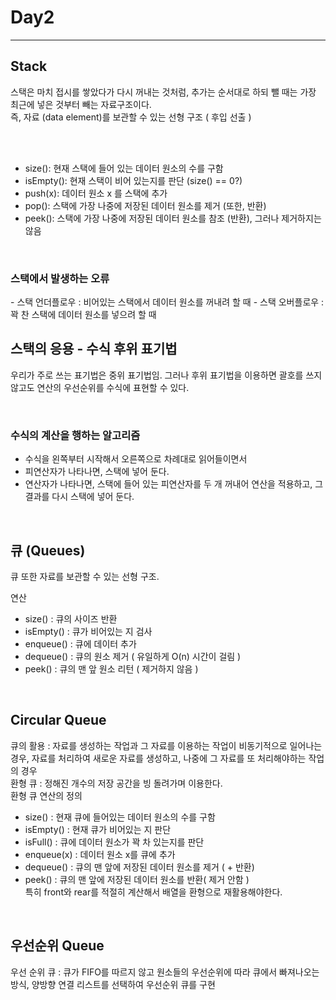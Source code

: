 <h1> Day2 </h1>
<hr>
<h2> Stack </h2>
스택은 마치 접시를 쌓았다가 다시 꺼내는 것처럼, 추가는 순서대로 하되 뺄 때는 가장 최근에 넣은 것부터 빼는 
자료구조이다.<br>
즉, 자료 (data element)를 보관할 수 있는 선형 구조 ( 후입 선출 )

<br><br>

- size(): 현재 스택에 들어 있는 데이터 원소의 수를 구함
- isEmpty(): 현재 스택이 비어 있는지를 판단 (size() == 0?)
- push(x): 데이터 원소 x 를 스택에 추가
- pop(): 스택에 가장 나중에 저장된 데이터 원소를 제거 (또한, 반환)
- peek(): 스택에 가장 나중에 저장된 데이터 원소를 참조 (반환), 그러나 제거하지는 않음

<br>
<h3> 스택에서 발생하는 오류 </h3>
- 스택 언더플로우 : 비어있는 스택에서 데이터 원소를 꺼내려 할 때
- 스택 오버플로우 : 꽉 찬 스택에 데이터 원소를 넣으려 할 때

<br>

<h2> 스택의 응용 - 수식 후위 표기법 </h2>

우리가 주로 쓰는 표기법은 중위 표기법임. 그러나 후위 표기법을 이용하면 괄호를 쓰지 않고도 연산의 우선순위를 수식에 표현할 수 있다.

<br> <h3>수식의 계산을 행하는 알고리즘</h3>

- 수식을 왼쪽부터 시작해서 오른쪽으로 차례대로 읽어들이면서
- 피연산자가 나타나면, 스택에 넣어 둔다.
- 연산자가 나타나면, 스택에 들어 있는 피연산자를 두 개 꺼내어 연산을 적용하고, 그 결과를 다시 스택에 넣어 둔다.

<br>
<h2> 큐 (Queues)</h2>

큐 또한 자료를 보관할 수 있는 선형 구조.

연산
- size() : 큐의 사이즈 반환
- isEmpty() : 큐가 비어있는 지 검사
- enqueue() : 큐에 데이터 추가
- dequeue() : 큐의 원소 제거 ( 유일하게 O(n) 시간이 걸림 )
- peek() : 큐의 맨 앞 원소 리턴 ( 제거하지 않음 )

<br>
<h2> Circular Queue </h2>

큐의 활용 : 자료를 생성하는 작업과 그 자료를 이용하는 작업이 비동기적으로 일어나는 경우, 자료를 처리하여 새로운 자료를 생성하고, 나중에 그 자료를 또 처리해야하는 작업의 경우
<br>
환형 큐 : 정해진 개수의 저장 공간을 빙 돌려가며 이용한다.
<br> 환형 큐 연산의 정의
- size() : 현재 큐에 들어있는 데이터 원소의 수를 구함
- isEmpty() : 현재 큐가 비어있는 지 판단
- isFull() : 큐에 데이터 원소가 꽉 차 있는지를 판단
- enqueue(x) : 데이터 원소 x를 큐에 추가
- dequeue() : 큐의 맨 앞에 저장된 데이터 원소를 제거 ( + 반환)
- peek() : 큐의 맨 앞에 저장된 데이터 원소를 반환( 제거 안함 )
<br> 특히 front와 rear를 적절히 계산해서 배열을 환형으로 재활용해야한다.


<br>
<h2> 우선순위 Queue </h2>

우선 순위 큐 : 큐가 FIFO를 따르지 않고 원소들의 우선순위에 따라 큐에서 빠져나오는 방식, 양방향 연결 리스트를 선택하여 우선순위 큐를 구현




